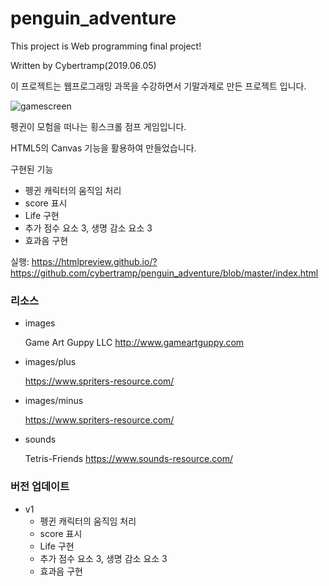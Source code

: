 # penguin_adventure
This project is Web programming final project!

Written by Cybertramp(2019.06.05)

이 프로젝트는 웹프로그래밍 과목을 수강하면서 기말과제로 만든 프로젝트 입니다.

![gamescreen](images/ltZef7m.png)


펭귄이 모험을 떠나는 횡스크롤 점프 게임입니다.

HTML5의 Canvas 기능을 활용하여 만들었습니다.

구현된 기능

- 펭귄 캐릭터의 움직임 처리
- score 표시
- Life 구현
- 추가 점수 요소 3, 생명 감소 요소 3
- 효과음 구현

실행: <https://htmlpreview.github.io/?https://github.com/cybertramp/penguin_adventure/blob/master/index.html>



### 리소스

- images

    Game Art Guppy LLC
    http://www.gameartguppy.com

- images/plus

    https://www.spriters-resource.com/

- images/minus

    https://www.spriters-resource.com/

- sounds

    Tetris-Friends
    https://www.sounds-resource.com/



### 버전 업데이트

- v1
    - 펭귄 캐릭터의 움직임 처리
    - score 표시
    - Life 구현
    - 추가 점수 요소 3, 생명 감소 요소 3
    - 효과음 구현
